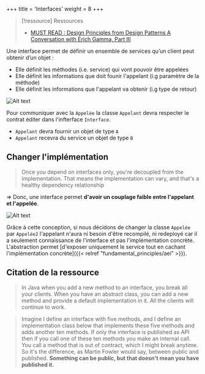 +++
title = 'Interfaces'
weight = 8
+++

> [!ressource] Ressources
> - [MUST READ : Design Principles from Design Patterns A Conversation with Erich Gamma, Part III](https://www.artima.com/articles/design-principles-from-design-patterns)

Une interface permet de définir un ensemble de services qu’un client peut obtenir d’un objet :
- Elle définit les méthodes (i.e. service) qui vont pouvoir être appelées
- Elle définit les informations que doit founir l'appelant (i.g paramètre de la méthode)
- Elle définit les informations que l'appelant va obtenir (i.g type de retour)
 
![Alt text](fundamental_principles/images/interface.png)

Pour communiquer avec la `Appelée` la classe `Appelant` devra respecter le contrat éditer dans l'infterface `Interface`.
- `Appelant` devra fournir un objet de type `A` 
- `Appelant` recevra du service un objet de type `B`

## Changer l'implémentation
> Once you depend on interfaces only, you're decoupled from the implementation. That means the implementation can vary, and that's a healthy dependency relationship

=> Donc, une interface permet **d'avoir un couplage faible entre l'appelant et l'appelée**.

![Alt text](fundamental_principles/images/interface2.png)

Grâce à cette conception, si nous décidons de changer la classe `Appelée` par `Appelée2` l'appelant n'aura ni besoin d'être recompilé, ni redeployé car il a seulement connaissance de l'interface et pas l'implémentation concrète. L'abstraction permet [d'exposer uniquement le service tout en cachant l'implémentation concrète]({{< relref "fundamental_principles/aei" >}}).

## Citation de la ressource

> In Java when you add a new method to an interface, you break all your clients. When you have an abstract class, you can add a new method and provide a default implementation in it. All the clients will continue to work.

> Imagine I define an interface with five methods, and I define an implementation class below that implements these five methods and adds another ten methods. If only the interface is published as API then if you call one of these ten methods you make an internal call. You call a method that is out of contract, which I might break anytime. So it's the difference, as Martin Fowler would say, between public and published. **Something can be public, but that doesn't mean you have published it.**
